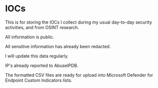 # IOCs
This is for storing the IOCs I collect during my usual day-to-day security activities, and from OSINT research.

All information is public. 

All sensitive information has already been redacted.

I will update this data regularly.

IP's already reported to AbuseIPDB.

The formatted CSV files are ready for upload into Microsoft Defender for Endpoint Custom Indicators lists.
